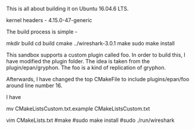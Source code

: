 This is all about building it on Ubuntu 16.04.6 LTS.

kernel headers - 4.15.0-47-generic

The build process is simple - 

 mkdir build
 cd build
 cmake ../wireshark-3.0.1
 make 
 sudo make install

This sandbox supports a custom plugin called foo.
In order to build this, I have modified the plugin folder.
The idea is taken from the plugin/epan/gryphon.
The foo is a kind of replication of gryphon.

Afterwards, I have changed the top CMakeFile to include plugins/epan/foo around line number 16.

I have

mv CMakeListsCustom.txt.example CMakeListsCustom.txt

vim  CMakeLists.txt
#make
#sudo make install
#sudo ./run/wireshark

